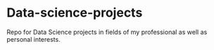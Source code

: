 # Data-science-projects
Repo for Data Science projects in fields of my professional  as well as personal interests.
